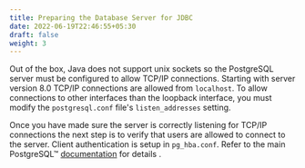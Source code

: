 ```yaml
---
title: Preparing the Database Server for JDBC
date: 2022-06-19T22:46:55+05:30
draft: false
weight: 3
---
```


Out of the box, Java does not support unix sockets so the PostgreSQL server must be
configured to allow TCP/IP connections. Starting with server version 8.0 TCP/IP
connections are allowed from `localhost`. To allow connections to other interfaces
than the loopback interface, you must modify the `postgresql.conf` file's `listen_addresses`
setting.


Once you have made sure the server is correctly listening for TCP/IP connections
the next step is to verify that users are allowed to connect to the server. Client
authentication is setup in `pg_hba.conf`. Refer to the main PostgreSQL™ [documentation](https://www.postgresql.org/docs/current/auth-pg-hba-conf.html)
for details .
